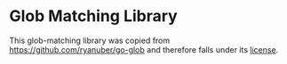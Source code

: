 # Glob Matching Library

This glob-matching library was copied from https://github.com/ryanuber/go-glob and therefore falls under its [license](LICENSE). 